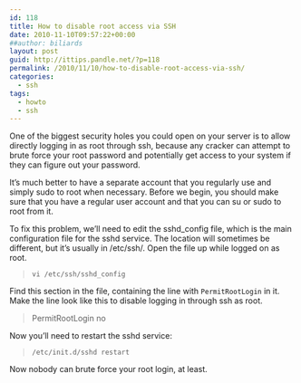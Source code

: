```yaml
---
id: 118
title: How to disable root access via SSH
date: 2010-11-10T09:57:22+00:00
##author: biliards
layout: post
guid: http://ittips.pandle.net/?p=118
permalink: /2010/11/10/how-to-disable-root-access-via-ssh/
categories:
  - ssh
tags:
  - howto
  - ssh
---
```

One of the biggest security holes you could open on your server is to allow directly logging in as root through ssh, because any cracker can attempt to brute force your root password and potentially get access to your system if they can figure out your password.

It’s much better to have a separate account that you regularly use and simply sudo to root when necessary. Before we begin, you should make sure that you have a regular user account and that you can su or sudo to root from it.

To fix this problem, we’ll need to edit the sshd_config file, which is the main configuration file for the sshd service. The location will sometimes be different, but it’s usually in /etc/ssh/. Open the file up while logged on as root.  
> `vi /etc/ssh/sshd_config`  

Find this section in the file, containing the line with `PermitRootLogin` in it.  
Make the line look like this to disable logging in through ssh as root.  
> PermitRootLogin no

Now you’ll need to restart the sshd service:  
> `/etc/init.d/sshd restart`  

Now nobody can brute force your root login, at least.
